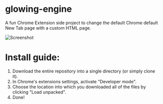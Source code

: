 # glowing-engine
A fun Chrome Extension side project to change the default Chrome default New Tab page with a custom HTML page. 

![Screenshot](https://github.com/juandaishere/glowing-engine/assets/94457118/e2532753-419d-4413-97b4-9ee9c72048f0)

# Install guide:
1. Download the entire repository into a single directory (or simply clone it).
2. In Chrome's extensions settings, activate "Developer mode".
3. Choose the location into which you downloaded all of the files by clicking "Load unpacked".
4. Done!
